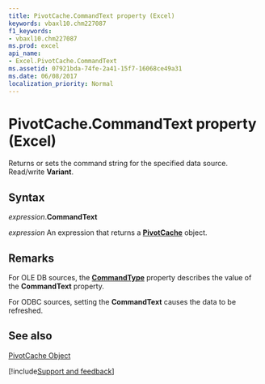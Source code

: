 ```yaml
---
title: PivotCache.CommandText property (Excel)
keywords: vbaxl10.chm227087
f1_keywords:
- vbaxl10.chm227087
ms.prod: excel
api_name:
- Excel.PivotCache.CommandText
ms.assetid: 07921bda-74fe-2a41-15f7-16068ce49a31
ms.date: 06/08/2017
localization_priority: Normal
---
```



# PivotCache.CommandText property (Excel)

Returns or sets the command string for the specified data source. Read/write  **Variant**.


## Syntax

_expression_.**CommandText**

 _expression_ An expression that returns a **[PivotCache](Excel.PivotCache.md)** object.


## Remarks

For OLE DB sources, the  **[CommandType](Excel.PivotCache.CommandType.md)** property describes the value of the **CommandText** property.

For ODBC sources, setting the  **CommandText** causes the data to be refreshed.


## See also


[PivotCache Object](Excel.PivotCache.md)

[!include[Support and feedback](~/includes/feedback-boilerplate.md)]
